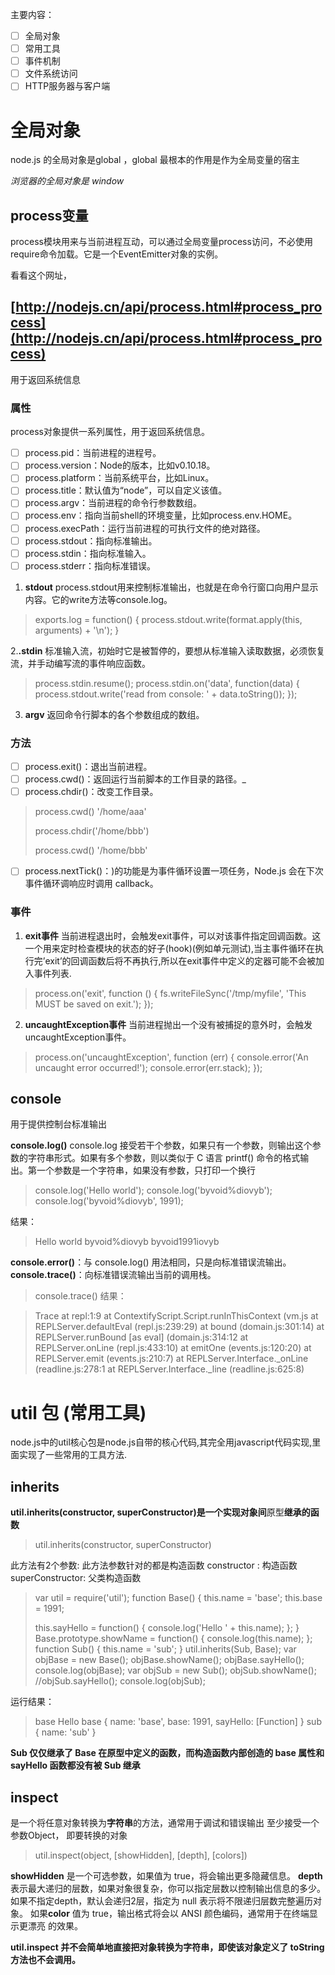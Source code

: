 主要内容：

- [ ] 全局对象
- [ ] 常用工具
- [ ] 事件机制
- [ ] 文件系统访问
- [ ] HTTP服务器与客户端

# 全局对象
node.js 的全局对象是global  ，global 最根本的作用是作为全局变量的宿主

_浏览器的全局对象是 window_

## process变量
process模块用来与当前进程互动，可以通过全局变量process访问，不必使用require命令加载。它是一个EventEmitter对象的实例。

看看这个网址，
## [http://nodejs.cn/api/process.html#process_process](http://nodejs.cn/api/process.html#process_process)
 用于返回系统信息

### 属性
process对象提供一系列属性，用于返回系统信息。

- [ ] process.pid：当前进程的进程号。
- [ ] process.version：Node的版本，比如v0.10.18。
- [ ] process.platform：当前系统平台，比如Linux。
- [ ] process.title：默认值为“node”，可以自定义该值。
- [ ] process.argv：当前进程的命令行参数数组。
- [ ] process.env：指向当前shell的环境变量，比如process.env.HOME。
- [ ] process.execPath：运行当前进程的可执行文件的绝对路径。
- [ ] process.stdout：指向标准输出。
- [ ] process.stdin：指向标准输入。
- [ ] process.stderr：指向标准错误。

1. **stdout**
process.stdout用来控制标准输出，也就是在命令行窗口向用户显示内容。它的write方法等console.log。

> exports.log = function() {
>     process.stdout.write(format.apply(this, arguments) + '\n');
> }

2.**.stdin**
标准输入流，初始时它是被暂停的，要想从标准输入读取数据，必须恢复流，并手动编写流的事件响应函数。

> process.stdin.resume();
> process.stdin.on('data', function(data) {
>  process.stdout.write('read from console: ' + data.toString());
> });

3. **argv**
返回命令行脚本的各个参数组成的数组。

### 方法

- [ ] process.exit()：退出当前进程。
- [ ] process.cwd()：返回运行当前脚本的工作目录的路径。_
- [ ] process.chdir()：改变工作目录。

> process.cwd()
 '/home/aaa'
>
> process.chdir('/home/bbb')
>
> process.cwd()
 '/home/bbb'

- [ ] process.nextTick()：)的功能是为事件循环设置一项任务，Node.js 会在下次事件循环调响应时调用 callback。


### 事件

1. **exit事件**
当前进程退出时，会触发exit事件，可以对该事件指定回调函数。这一个用来定时检查模块的状态的好子(hook)(例如单元测试),当主事件循环在执行完’exit’的回调函数后将不再执行,所以在exit事件中定义的定器可能不会被加入事件列表.

> process.on('exit', function () {
>   fs.writeFileSync('/tmp/myfile', 'This MUST be saved on exit.');
> });

2. **uncaughtException事件**
当前进程抛出一个没有被捕捉的意外时，会触发uncaughtException事件。

>  process.on('uncaughtException', function (err) {
>    console.error('An uncaught error occurred!');
>    console.error(err.stack);
>  });

## console
 用于提供控制台标准输出

 **console.log()**
console.log 接受若干个参数，如果只有一个参数，则输出这个参数的字符串形式。如果有多个参数，则以类似于 C 语言 printf() 命令的格式输出。第一个参数是一个字符串，如果没有参数，只打印一个换行

> console.log('Hello world');
> console.log('byvoid%diovyb');
> console.log('byvoid%diovyb', 1991);

结果：

> Hello world
> byvoid%diovyb
> byvoid1991iovyb

**console.error()**：与 console.log() 用法相同，只是向标准错误流输出。
**console.trace()**：向标准错误流输出当前的调用栈。

> console.trace()
结果：

> Trace
>     at repl:1:9
>     at ContextifyScript.Script.runInThisContext (vm.js
>     at REPLServer.defaultEval (repl.js:239:29)
>     at bound (domain.js:301:14)
>     at REPLServer.runBound [as eval] (domain.js:314:12
>     at REPLServer.onLine (repl.js:433:10)
>     at emitOne (events.js:120:20)
>     at REPLServer.emit (events.js:210:7)
>     at REPLServer.Interface._onLine (readline.js:278:1
>     at REPLServer.Interface._line (readline.js:625:8)



# util 包 (常用工具)
node.js中的util核心包是node.js自带的核心代码,其完全用javascript代码实现,里面实现了一些常用的工具方法.

## inherits
**util.inherits(constructor, superConstructor)是一个实现对象间**原型**继承的函数**

> util.inherits(constructor, superConstructor)

此方法有2个参数: 此方法参数针对的都是构造函数
constructor : 构造函数
superConstructor: 父类构造函数

> var util = require('util');
> function Base() {
>  this.name = 'base';
>  this.base = 1991;
>
>  this.sayHello = function() {
>  console.log('Hello ' + this.name);
>  };
> }
> Base.prototype.showName = function() {
>  console.log(this.name);
> };
> function Sub() {
>  this.name = 'sub';
> }
> util.inherits(Sub, Base);
> var objBase = new Base();
> objBase.showName();
> objBase.sayHello();
> console.log(objBase);
> var objSub = new Sub();
> objSub.showName();
> //objSub.sayHello();
> console.log(objSub);


运行结果：

> base
> Hello base
> { name: 'base', base: 1991, sayHello: [Function] }
> sub
> { name: 'sub' }

**Sub 仅仅继承了 Base 在原型中定义的函数，而构造函数内部创造的 base 属性和 sayHello 函数都没有被 Sub 继承**


## inspect
是一个将任意对象转换为**字符串**的方法，通常用于调试和错误输出
至少接受一个参数Object， 即要转换的对象
> util.inspect(object, [showHidden], [depth], [colors])

**showHidden** 是一个可选参数，如果值为 true，将会输出更多隐藏信息。
**depth** 表示最大递归的层数，如果对象很复杂，你可以指定层数以控制输出信息的多少。如果不指定depth，默认会递归2层，指定为 null 表示将不限递归层数完整遍历对象。
如果**color** 值为 true，输出格式将会以 ANSI 颜色编码，通常用于在终端显示更漂亮
的效果。

**util.inspect 并不会简单地直接把对象转换为字符串，即使该对象定义了 toString 方法也不会调用。**

